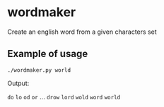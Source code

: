 wordmaker
=========

Create an english word from a given characters set

## Example of usage

`./wordmaker.py world`

Output:

`do`
`lo`
`od`
`or`
...
`drow`
`lord`
`wold`
`word`
`world`
